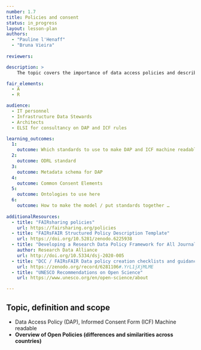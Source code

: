 ```yaml
---
number: 1.7
title: Policies and consent
status: in_progress
layout: lesson-plan
authors:
  - "Pauline l'Henaff"
  - "Bruna Vieira"
    
reviewers:

description: >
    The topic covers the importance of data access policies and describes how individual researchers can mediate the access to e.g. sensitive research data through a clear application and evaluation path independent of the individual researcher. It also emphasises the importance of informed consent forms as a crucial step in the FAIRification of research data.

fair_elements:
  - A
  - R

audience:
  - IT personnel
  - Infrastructure Data Stewards
  - Architects
  - ELSI for consultancy on DAP and ICF rules

learning_outcomes:
  1:
    outcome: Which standards to use to make DAP and ICF machine readable
  2:
    outcome: ODRL standard
  3:
    outcome: Metadata schema for DAP
  4:
    outcome: Common Consent Elements 
  5:
    outcome: Ontologies to use here
  6:
    outcome: How to make the model / put standards together …
    
additionalResources:
  - title: "FAIRsharing policies"
    url: https://fairsharing.org/policies
  - title: "FAIRsFAIR Structured Policy Description Template"
    url: https://doi.org/10.5281/zenodo.6225938
  - title: "Developing a Research Data Policy Framework for All Journals and Publishers"
    author: Research Data Alliance
    url: http://doi.org/10.5334/dsj-2020-005
  - title: "DCC / FAIRsFAIR Data policy creation checklists and guidance"
    url: https://zenodo.org/record/6281106#.YrL1jXjMLME
  - title: "UNESCO Recommendations on Open Science"
    url: https://www.unesco.org/en/open-science/about

---
```


## Topic, definition and scope

* Data Access Policy (DAP), Informed Consent Form (ICF) Machine readable
* **Overview of Open Policies (differences and similarities across countries)**
